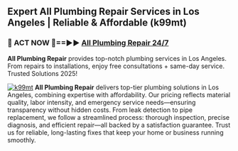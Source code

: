## Expert All Plumbing Repair Services in Los Angeles | Reliable & Affordable (k99mt)  

<h3>🚿 ACT NOW 🌟==►► <a href="https://tinyurl.com/2ne6vx2x" rel="nofollow">All Plumbing Repair 24/7</a></h3>

**All Plumbing Repair** provides top-notch plumbing services in Los Angeles. From repairs to installations, enjoy free consultations + same-day service. Trusted Solutions 2025!

[![k99mt](https://i.imgur.com/4PFF4AK.jpeg)](https://tinyurl.com/2ne6vx2x)
**All Plumbing Repair** delivers top-tier plumbing solutions in Los Angeles, combining expertise with affordability. Our pricing reflects material quality, labor intensity, and emergency service needs—ensuring transparency without hidden costs. From leak detection to pipe replacement, we follow a streamlined process: thorough inspection, precise diagnosis, and efficient repair—all backed by a satisfaction guarantee. Trust us for reliable, long-lasting fixes that keep your home or business running smoothly.